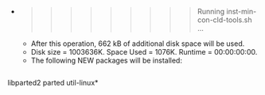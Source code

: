 * >>>>>>>>> Running inst-min-con-cld-tools.sh ...
  * After this operation, 662 kB of additional disk space will be used.
  * Disk size = 1003636K. Space Used = 1076K. Runtime = 00:00:00:00.
  * The following NEW packages will be installed:
  ```bash
libparted2 parted util-linux*
  ```
